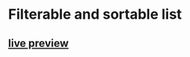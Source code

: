 # Filterable and sortable list

## [live preview](https://mahmoudmerghani.github.io/filterable-sortable-product-list/)
